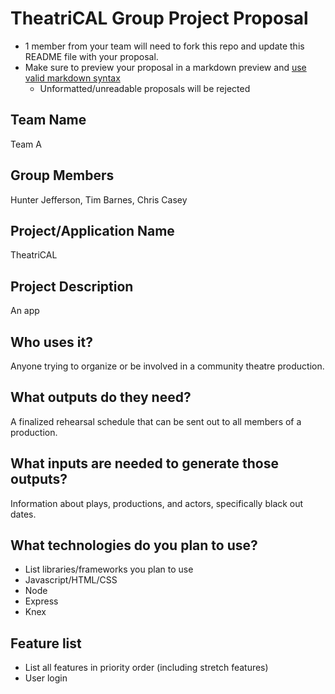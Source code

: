 # TheatriCAL Group Project Proposal

* 1 member from your team will need to fork this repo and update this README file with your proposal.
* Make sure to preview your proposal in a markdown preview and [use valid markdown syntax](https://help.github.com/articles/basic-writing-and-formatting-syntax/)
  * Unformatted/unreadable proposals will be rejected

## Team Name
Team A

## Group Members
Hunter Jefferson, Tim Barnes, Chris Casey

## Project/Application Name
TheatriCAL

## Project Description
An app

## Who uses it?
Anyone trying to organize or be involved in a community theatre production.

## What outputs do they need?
A finalized rehearsal schedule that can be sent out to all members of a production.

## What inputs are needed to generate those outputs?
Information about plays, productions, and actors, specifically black out dates.

## What technologies do you plan to use?
* List libraries/frameworks you plan to use
* Javascript/HTML/CSS
* Node
* Express
* Knex

## Feature list
* List all features in priority order (including stretch features)
* User login

